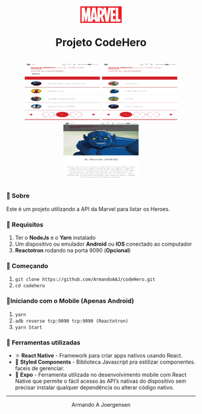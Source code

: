 <h1 align="center">
  <p><img src='./assets/logo.png' height="44"></p>
  <p>Projeto CodeHero</p>
</h1>

<h1 align="center">
  <p align="center">
    <img src='./assets/one.jpeg' height="150" width="200">
    <img src='./assets/two.jpeg' height="150" width="200">
    <img src='./assets/three.jpeg' height="150" width="200">
  </p>
</h1>


### 📜 Sobre
Este é um projeto utilizando a API da Marvel para listar os Heroes. 

### 🔽 Requisitos
1. Ter o **NodeJs** e o **Yarn** instalado
3. Um dispositivo ou emulador **Android** ou **IOS** conectado ao computador
3. **Reactotron** rodando na porta 9090 (**Opcional**)

### :rocket: Começando
1. ``git clone https://github.com/ArmandoAAJ/codeHero.git``
2. ``cd codehero``


### 📱Iniciando com o Mobile (Apenas Android)
1. ``yarn``
2. ``adb reverse tcp:9090 tcp:9090 (Reactotron)``
3. ``yarn Start``

### 🧰  Ferramentas utilizadas
- ⚛️ **React Native** - Framework para criar apps nativos usando React.
- 💅 **Styled Components** - Biblioteca Javascript pra estilizar componentes.
faceis de gerenciar.
- 📛 **Expo** - Ferramenta utilizada no desenvolvimento mobile com React Native que permite o fácil acesso às API’s nativas do dispositivo sem precisar instalar qualquer dependência ou alterar código nativo.

<hr>
<p align="center"> Armando A Joergensen </p>
